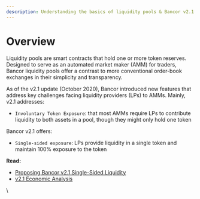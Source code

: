 ```yaml
---
description: Understanding the basics of liquidity pools & Bancor v2.1
---
```


# Overview

Liquidity pools are smart contracts that hold one or more token reserves. Designed to serve as an automated market maker (AMM) for traders, Bancor liquidity pools offer a contrast to more conventional order-book exchanges in their simplicity and transparency.&#x20;

As of the v2.1 update (October 2020), Bancor introduced new features that address key challenges facing liquidity providers (LPs) to AMMs. Mainly, v2.1 addresses:

* `Involuntary Token Exposure`: that most AMMs require LPs to contribute liquidity to both assets in a pool, though they might only hold one token

Bancor v2.1 offers:

* `Single-sided exposure`: LPs provide liquidity in a single token and maintain 100% exposure to the token

**Read:**&#x20;

* [Proposing Bancor v2.1 Single-Sided Liquidity](https://blog.bancor.network/proposing-bancor-v2-1-single-sided-amm-with-elastic-bnt-supply-bcac9fe655b)
* [v2.1 Economic Analysis](https://drive.google.com/file/d/1en044m2wchn85aQBcoVx2elmxEYd5kEA/view)





\
